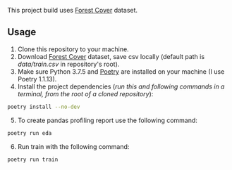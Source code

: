 This project build uses [Forest Cover](https://www.kaggle.com/competitions/forest-cover-type-prediction/data?select=train.csv) dataset.
## Usage
1. Clone this repository to your machine.
2. Download  [Forest Cover](https://www.kaggle.com/competitions/forest-cover-type-prediction/data?select=train.csv) dataset, save csv locally (default path is *data/train.csv* in repository's root).
3. Make sure Python 3.7.5 and [Poetry](https://python-poetry.org/docs/) are installed on your machine (I use Poetry 1.1.13).
4. Install the project dependencies (*run this and following commands in a terminal, from the root of a cloned repository*):
```sh
poetry install --no-dev
```
5. To create pandas profiling report use the following command:
```sh
poetry run eda
```
6. Run train with the following command:
```sh
poetry run train 
```
